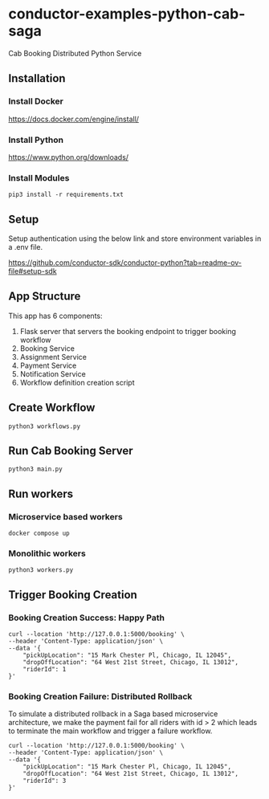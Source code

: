 # conductor-examples-python-cab-saga
Cab Booking Distributed Python Service

## Installation

### Install Docker
https://docs.docker.com/engine/install/

### Install Python
https://www.python.org/downloads/

### Install Modules
```shell
pip3 install -r requirements.txt
```

## Setup
Setup authentication using the below link and store environment variables in a .env file.

https://github.com/conductor-sdk/conductor-python?tab=readme-ov-file#setup-sdk

## App Structure

This app has 6 components:
1. Flask server that servers the booking endpoint to trigger booking workflow
2. Booking Service
3. Assignment Service
4. Payment Service
5. Notification Service
6. Workflow definition creation script

## Create Workflow
```shell
python3 workflows.py
```

## Run Cab Booking Server
```shell
python3 main.py
```

## Run workers

### Microservice based workers

```shell
docker compose up
```
### Monolithic workers

```shell
python3 workers.py
```


## Trigger Booking Creation

### Booking Creation Success: Happy Path

```curl
curl --location 'http://127.0.0.1:5000/booking' \
--header 'Content-Type: application/json' \
--data '{
    "pickUpLocation": "15 Mark Chester Pl, Chicago, IL 12045",
    "dropOffLocation": "64 West 21st Street, Chicago, IL 13012",
    "riderId": 1
}'
```

### Booking Creation Failure: Distributed Rollback

To simulate a distributed rollback in a Saga based microservice architecture, we make the payment fail for all riders with id > 2 which leads to terminate the main workflow and trigger a failure workflow.

```curl
curl --location 'http://127.0.0.1:5000/booking' \
--header 'Content-Type: application/json' \
--data '{
    "pickUpLocation": "15 Mark Chester Pl, Chicago, IL 12045",
    "dropOffLocation": "64 West 21st Street, Chicago, IL 13012",
    "riderId": 3
}'
```